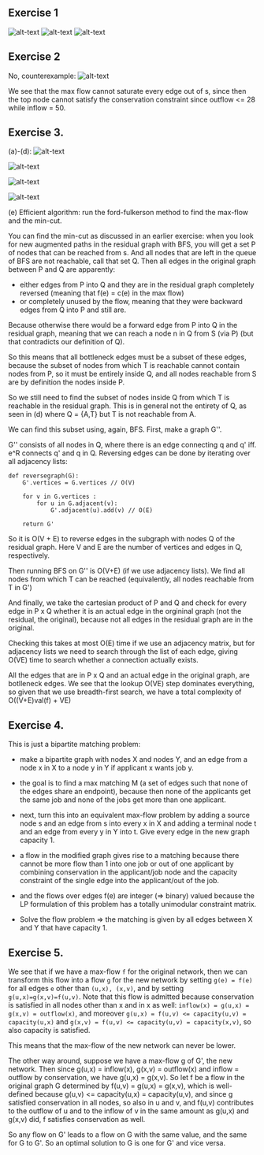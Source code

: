 ## Exercise 1

![alt-text](week5_jpeg/page001.jpeg)
![alt-text](week5_jpeg/page002.jpeg)
![alt-text](week5_jpeg/page003.jpeg)


## Exercise 2
No, counterexample:
![alt-text](counterexample-week5-ex2.png)


We see that the max flow cannot saturate every edge out of s, since then the top node cannot satisfy the conservation constraint since outflow <= 28 while inflow = 50.

## Exercise 3.
(a)-(d):
![alt-text](week5_jpeg/page004.jpeg)

![alt-text](week5_jpeg/page005.jpeg)


![alt-text](week5_jpeg/page006.jpeg)


![alt-text](week5_jpeg/page007.jpeg)


(e)
Efficient algorithm: run the ford-fulkerson method to find the max-flow and the min-cut.

You can find the min-cut as discussed in an earlier exercise: when you look for new augmented paths in the residual graph with BFS, you will get a set P of nodes that can be reached from s. And all nodes that are left in the queue of BFS are not reachable, call that set Q. Then all edges in the original graph between P and Q are apparently:

- either edges from P into Q and they are in the residual graph completely reversed (meaning that f(e) = c(e) in the max flow)
- or completely unused by the flow, meaning that they were backward edges from Q into P and still are.

Because otherwise there would be a forward edge from P into Q in the residual graph, meaning that we can reach a node n in Q from S (via P) (but that contradicts our definition of Q).

So this means that all bottleneck edges must be a subset of these edges, because the subset of nodes from which T is reachable cannot contain nodes from P, so it must be entirely inside Q, and all nodes reachable from S are by definition the nodes inside P.

So we still need to find the subset of nodes inside Q from which T is reachable in the residual graph. This is in general not the entirety of Q, as seen in (d) where Q = {A,T} but T is not reachable from A.

We can find this subset using, again, BFS. First, make a graph G''.

G'' consists of all nodes in Q, where there is an edge connecting q and q' iff. e^R connects q' and q in Q. Reversing edges can be done by iterating over all adjacency lists:

```
def reversegraph(G):
    G'.vertices = G.vertices // O(V)

    for v in G.vertices :
        for u in G.adjacent(v):
            G'.adjacent(u).add(v) // O(E)

    return G'
```

So it is O(V + E) to reverse edges in the subgraph with nodes Q of the residual graph. Here V and E are the number of vertices and edges in Q, respectively.

Then running BFS on G'' is O(V+E) (if we use adjacency lists). We find all nodes from which T can be reached (equivalently, all nodes reachable from T in G')

And finally, we take the cartesian product of P and Q and check for every edge in P x Q whether it is an actual edge in the orgininal graph (not the residual, the original), because not all edges in the residual graph are in the original.

Checking this takes at most O(E) time if we use an adjacency matrix, but for adjacency lists we need to search through the list of each edge, giving O(VE) time to search whether a connection actually exists.

All the edges that are in P x Q and an actual edge in the original graph, are botlleneck edges. We see that the lookup O(VE) step dominates everything, so given that we use breadth-first search, we have a total complexity of O((V+E)val(f) + VE)

## Exercise 4.

This is just a bipartite matching problem:

- make a bipartite graph with nodes X and nodes Y, and an edge from a node x in X to a node y in Y if applicant x wants job y.

- the goal is to find a max matching M (a set of edges such that none of the edges share an endpoint), because then none of the applicants get the same job and none of the jobs get more than one applicant.

- next, turn this into an equivalent max-flow problem by adding a source node s and an edge from s into every x in X and adding a terminal node t and an edge from every y in Y into t. Give every edge in the new graph capacity 1.

- a flow in the modified graph gives rise to a matching because there cannot be more flow than 1 into one job or out of one applicant by combining conservation in the applicant/job node and the capacity constraint of the single edge into the applicant/out of the job.

- and the flows over edges f(e) are integer (=> binary) valued because the LP formulation of this problem has a totally unimodular constraint matrix.

- Solve the flow problem => the matching is given by all edges between X and Y that have capacity 1.



## Exercise 5.

We see that if we have a max-flow `f` for the original network, then we can transform this flow into a flow `g` for the new network by setting `g(e) = f(e)` for all edges `e` other than `(u,x), (x,v)`, and by setting `g(u,x)=g(x,v)=f(u,v)`. Note that this flow is admitted because conservation is satisfied in all nodes other than x and in x as well: `inflow(x) = g(u,x) = g(x,v) = outflow(x)`, and moreover `g(u,x) = f(u,v) <= capacity(u,v) = capacity(u,x)` and `g(x,v) = f(u,v) <= capacity(u,v) = capacity(x,v)`, so also capacity is satisfied.

This means that the max-flow of the new network can never be lower.

The other way around, suppose we have a max-flow g of G', the new network. Then since g(u,x) = inflow(x), g(x,v) = outflow(x) and inflow = outflow by conservation, we have g(u,x) = g(x,v). So let f be a flow in the original graph G determined by f(u,v) = g(u,x) = g(x,v), which is well-defined because g(u,v) <= capacity(u,x) = capacity(u,v), and since g satisfied conservation in all nodes, so also in u and v, and f(u,v) contributes to the outflow of u and to the inflow of v in the same amount as g(u,x) and g(x,v) did, f satisfies conservation as well.

So any flow on G' leads to a flow on G with the same value, and the same for G to G'. So an optimal solution to G is one for G' and vice versa.